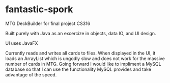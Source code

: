 # fantastic-spork
MTG DeckBuilder for final project CS316

Built purely with Java as an excercize in objects, data IO, and UI design.

UI uses JavaFX

Currently reads and writes all cards to files. When displayed in the UI, it loads an ArrayList which is ungodly slow and does not work for the massive number of cards in MTG. Going forward I would like to impliment a MySQL database so that I can use the functionality MySQL provides and take advantage of the speed.
